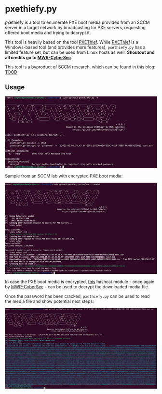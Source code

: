 # pxethiefy.py

pxethiefy is a tool to enumerate PXE boot media provided from an SCCM server in a target network by broadcasting for PXE servers, requesting offered boot media and trying to decrypt it.  

This tool is heavily based on the tool [PXEThief](https://github.com/MWR-CyberSec/PXEThief).
While [PXEThief](https://github.com/MWR-CyberSec/PXEThief) is a Windows-based tool (and provides more features), `pxethiefy.py` has a limited feature set, but can be used from Linux hosts as well.
**Shoutout and all credits go to [MWR-CyberSec](https://github.com/MWR-CyberSec/)**.

This tool is a byproduct of SCCM research, which can be found in this blog: [TOOD](TODO)

## Usage

![Overview](img/main-help.png "Overview")

Sample from an SCCM lab with encrypted PXE boot media:

![Example use](img/explore_example_with_pw.png "Example use")

In case the PXE boot media is encrypted, [this](https://github.com/MWR-CyberSec/configmgr-cryptderivekey-hashcat-module) hashcat module - once again by [MWR-CyberSec](https://github.com/MWR-CyberSec/) - can be used to decrypt the downloaded media file.

Once the password has been cracked, `pxethiefy.py` can be used to read the media file and show potential next steps:

![Decrypt boot media with pxethiefy.py](img/decrypt_example.png "Decrypt boot media with pxethiefy.py")